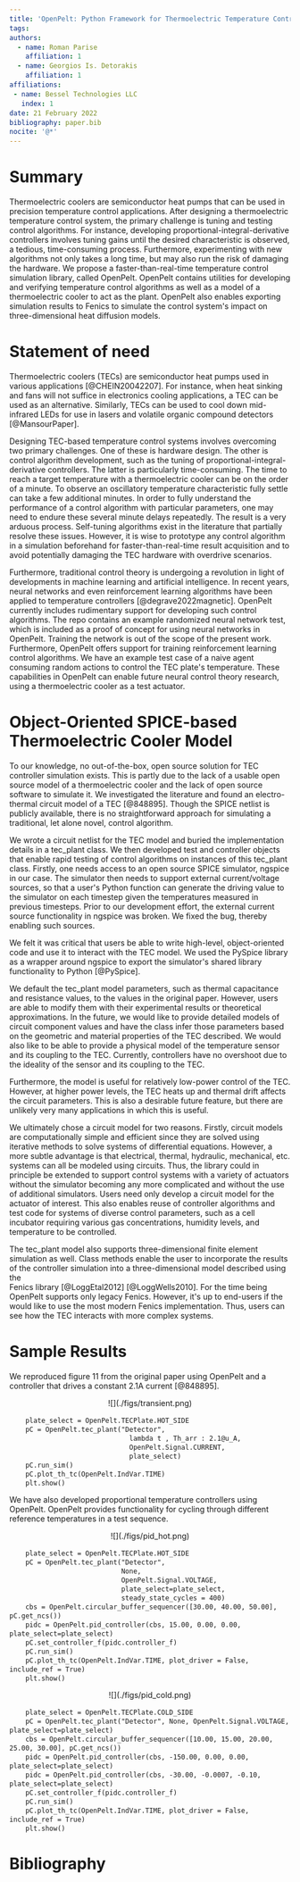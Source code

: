 ```yaml
---
title: 'OpenPelt: Python Framework for Thermoelectric Temperature Control System Development'
tags:
authors:
  - name: Roman Parise
    affiliation: 1
  - name: Georgios Is. Detorakis
    affiliation: 1
affiliations:
 - name: Bessel Technologies LLC
   index: 1
date: 21 February 2022
bibliography: paper.bib
nocite: '@*'
---
```


# Summary
Thermoelectric coolers are semiconductor heat pumps that can be used in
precision temperature control applications. After designing a thermoelectric
temperature control system, the primary challenge is tuning and testing
control algorithms. For instance, developing proportional-integral-derivative
controllers involves tuning gains until the desired characteristic is observed, a
tedious, time-consuming process. Furthermore, experimenting with new algorithms
not only takes a long time, but may also run the risk of damaging the 
hardware. We propose a faster-than-real-time temperature control simulation
library, called OpenPelt. OpenPelt contains utilities for developing and
verifying temperature control algorithms as well as a model of a thermoelectric
cooler to act as the plant. OpenPelt also enables exporting simulation
results to Fenics to simulate the control system's impact on three-dimensional
heat diffusion models.

# Statement of need
Thermoelectric coolers (TECs) are semiconductor heat pumps used in various applications [@CHEIN20042207].
For instance, when heat sinking and fans will not suffice in electronics cooling
applications, a TEC can be used as an alternative. Similarly, TECs can be used
to cool down mid-infrared LEDs for use in lasers and volatile organic compound
detectors [@MansourPaper].

Designing TEC-based temperature control systems involves overcoming two primary
challenges. One of these is hardware design. The other is control algorithm
development, such as the tuning of proportional-integral-derivative controllers.
The latter is particularly time-consuming. The time to reach a target
temperature with a thermoelectric cooler can be on the order of a minute.
To observe an oscillatory temperature characteristic fully settle can take
a few additional minutes. In order to fully understand the performance of a
control algorithm with particular parameters, one may need to endure these
several minute delays repeatedly. The result is a very arduous process.
Self-tuning algorithms exist in the literature that partially resolve these
issues. However, it is wise to prototype any control algorithm in a simulation
beforehand for faster-than-real-time result acquisition and to avoid potentially
damaging the TEC hardware with overdrive scenarios.

Furthermore, traditional control theory is undergoing a revolution in light of
developments in machine learning and artificial intelligence. In recent
years, neural networks and even reinforcement learning algorithms have been
applied to temperature controllers [@degrave2022magnetic]. OpenPelt currently includes rudimentary
support for developing such control algorithms. The repo contains an example
randomized neural network test, which is included as a proof of concept for using neural networks in OpenPelt.
Training the network is out of the scope of the present work.
Furthermore, OpenPelt offers support for training reinforcement learning control algorithms.
We have an example test case of a naive agent consuming random actions to control the TEC plate's temperature.
These capabilities in OpenPelt can enable future
neural control theory research, using a thermoelectric cooler as a test
actuator.

# Object-Oriented SPICE-based Thermoelectric Cooler Model

To our knowledge, no out-of-the-box, open source solution for TEC controller simulation
exists. This is partly due to the lack of a usable open source model of a
thermoelectric cooler and the lack of open source software to simulate it.
We investigated the literature and found an electro-thermal circuit model
of a TEC [@848895]. Though the SPICE netlist is publicly available, there is no straightforward
approach for simulating a traditional, let alone novel, control algorithm.

We wrote a circuit netlist for the TEC model and buried the implementation
details in a tec_plant class. We then developed test and controller objects
that enable rapid testing of control algorithms on instances of this tec_plant class.
Firstly, one needs access to an open source SPICE simulator, ngspice in our case.
The simulator then needs to support external current/voltage sources, so that
a user's Python function can generate the driving value to the simulator on
each timestep given the temperatures measured in previous timesteps. Prior
to our development effort, the external current source functionality in ngspice
was broken. We fixed the bug, thereby enabling such sources.

We felt it was critical that users be able to write high-level, object-oriented
code and use it to interact with the TEC model. We used the PySpice library
as a wrapper around ngspice to export the simulator's shared library
functionality to Python [@PySpice].

We default the tec_plant model parameters, such as thermal capacitance
and resistance values, to the values in the original paper. However, users
are able to modify them with their experimental results or theoretical
approximations. In the future, we would like to provide detailed models of
circuit component values and have the class infer those parameters based on
the geometric and material properties of the TEC described. We would also
like to be able to provide a physical model of the temperature sensor
and its coupling to the TEC. Currently, controllers have no overshoot due
to the ideality of the sensor and its coupling to the TEC.

Furthermore, the model is useful for relatively low-power control of the TEC.
However, at higher power levels, the TEC heats up and thermal drift affects
the circuit parameters. This is also a desirable future feature, but there are
unlikely very many applications in which this is useful.

We ultimately chose a circuit model for two reasons. Firstly, circuit models
are computationally simple and efficient since they are solved using
iterative methods to solve systems of differential equations. However,
a more subtle advantage is that electrical, thermal, hydraulic, mechanical, etc.
systems can all be modeled using circuits. Thus, the library could in principle
be extended to support control systems with a variety of actuators without
the simulator becoming any more complicated and without the use of additional
simulators. Users need only develop a circuit model for the actuator of
interest. This also enables reuse of controller algorithms and test code
for systems of diverse control parameters, such as a cell incubator requiring
various gas concentrations, humidity levels, and temperature to be controlled.

The tec_plant model also supports three-dimensional finite element simulation
as well. Class methods enable the user to incorporate the results of the
controller simulation into a three-dimensional model described using the  
Fenics library [@LoggEtal2012] [@LoggWells2010]. For the time being OpenPelt
supports only legacy Fenics. However, it's up to end-users if the would like 
to use the most modern Fenics implementation. 
Thus, users can see how the TEC interacts with more complex systems.

# Sample Results
We reproduced figure 11 from the original paper using OpenPelt and a controller
that drives a constant 2.1A current [@848895].

<div style="text-align:center">![](./figs/transient.png)</div>

        plate_select = OpenPelt.TECPlate.HOT_SIDE
        pC = OpenPelt.tec_plant("Detector",
                                  lambda t , Th_arr : 2.1@u_A,
                                  OpenPelt.Signal.CURRENT,
                                  plate_select)
        pC.run_sim()
        pC.plot_th_tc(OpenPelt.IndVar.TIME)
        plt.show()

We have also developed proportional temperature controllers using OpenPelt.
OpenPelt provides functionality for cycling through different reference
temperatures in a test sequence.

<div style="text-align:center">![](./figs/pid_hot.png)</div>

        plate_select = OpenPelt.TECPlate.HOT_SIDE
        pC = OpenPelt.tec_plant("Detector",
                                None,
                                OpenPelt.Signal.VOLTAGE,
                                plate_select=plate_select,
                                steady_state_cycles = 400)
        cbs = OpenPelt.circular_buffer_sequencer([30.00, 40.00, 50.00], pC.get_ncs())
        pidc = OpenPelt.pid_controller(cbs, 15.00, 0.00, 0.00, plate_select=plate_select)
        pC.set_controller_f(pidc.controller_f)
        pC.run_sim()
        pC.plot_th_tc(OpenPelt.IndVar.TIME, plot_driver = False, include_ref = True)
        plt.show()

<div style="text-align:center">![](./figs/pid_cold.png)</div>

        plate_select = OpenPelt.TECPlate.COLD_SIDE
        pC = OpenPelt.tec_plant("Detector", None, OpenPelt.Signal.VOLTAGE, plate_select=plate_select)
        cbs = OpenPelt.circular_buffer_sequencer([10.00, 15.00, 20.00, 25.00, 30.00], pC.get_ncs())
        pidc = OpenPelt.pid_controller(cbs, -150.00, 0.00, 0.00, plate_select=plate_select)
        pidc = OpenPelt.pid_controller(cbs, -30.00, -0.0007, -0.10, plate_select=plate_select)
        pC.set_controller_f(pidc.controller_f)
        pC.run_sim()
        pC.plot_th_tc(OpenPelt.IndVar.TIME, plot_driver = False, include_ref = True)
        plt.show()

# Bibliography
